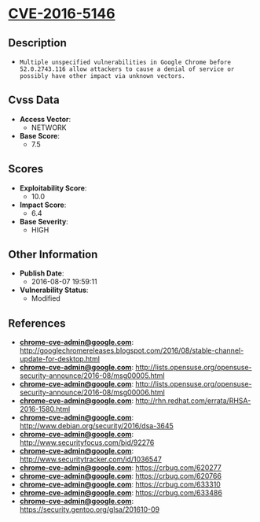 
# [CVE-2016-5146](http://googlechromereleases.blogspot.com/2016/08/stable-channel-update-for-desktop.html)

## Description

- `Multiple unspecified vulnerabilities in Google Chrome before 52.0.2743.116 allow attackers to cause a denial of service or possibly have other impact via unknown vectors.`

## Cvss Data

- **Access Vector**:
  - NETWORK
- **Base Score**:
  - 7.5

## Scores

- **Exploitability Score**:
  - 10.0
- **Impact Score**:
  - 6.4
- **Base Severity**:
  - HIGH

## Other Information

- **Publish Date**:
  - 2016-08-07 19:59:11
- **Vulnerability Status**:
  - Modified

## References

- **chrome-cve-admin@google.com**: http://googlechromereleases.blogspot.com/2016/08/stable-channel-update-for-desktop.html
- **chrome-cve-admin@google.com**: http://lists.opensuse.org/opensuse-security-announce/2016-08/msg00005.html
- **chrome-cve-admin@google.com**: http://lists.opensuse.org/opensuse-security-announce/2016-08/msg00006.html
- **chrome-cve-admin@google.com**: http://rhn.redhat.com/errata/RHSA-2016-1580.html
- **chrome-cve-admin@google.com**: http://www.debian.org/security/2016/dsa-3645
- **chrome-cve-admin@google.com**: http://www.securityfocus.com/bid/92276
- **chrome-cve-admin@google.com**: http://www.securitytracker.com/id/1036547
- **chrome-cve-admin@google.com**: https://crbug.com/620277
- **chrome-cve-admin@google.com**: https://crbug.com/620766
- **chrome-cve-admin@google.com**: https://crbug.com/633310
- **chrome-cve-admin@google.com**: https://crbug.com/633486
- **chrome-cve-admin@google.com**: https://security.gentoo.org/glsa/201610-09
